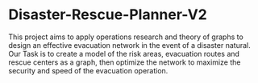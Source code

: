 # Disaster-Rescue-Planner-V2
This project aims to apply operations research and theory of graphs to design an effective evacuation network in the event of a disaster natural.
Our Task is to create a model of the risk areas, evacuation routes and rescue centers as a graph,
then optimize the network to maximize the security and speed of the evacuation operation.
